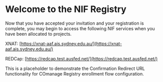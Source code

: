 
# Welcome to the NIF Registry

Now that you have accepted your invitation 
and your registration is complete, you may
begin to access the following NIF services when you have been allocated to projects.

XNAT: [https://xnat-aaf.ais.sydney.edu.au/](https://xnat-aaf.ais.sydney.edu.au/)

REDCap: [https://redcap.test.ausfed.net/](https://redcap.test.ausfed.net/)

This is a placeholder to demonstrate the Confirmation
Redirect URL functionality for COmanage Registry enrollment
flow configuration.
